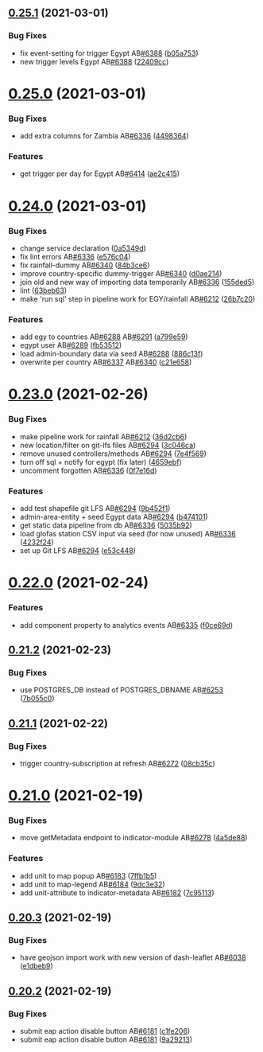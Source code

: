 ## [0.25.1](https://github.com/rodekruis/IBF-system/compare/v0.25.0...v0.25.1) (2021-03-01)


### Bug Fixes

* fix event-setting for trigger Egypt AB[#6388](https://github.com/rodekruis/IBF-system/issues/6388) ([b05a753](https://github.com/rodekruis/IBF-system/commit/b05a753487420b93360f78785d26ff827555a86f))
* new trigger levels Egypt AB[#6388](https://github.com/rodekruis/IBF-system/issues/6388) ([22409cc](https://github.com/rodekruis/IBF-system/commit/22409cca3876888cdcbd53a3bf66d9a11f55cac2))



# [0.25.0](https://github.com/rodekruis/IBF-system/compare/v0.24.0...v0.25.0) (2021-03-01)


### Bug Fixes

* add extra columns for Zambia AB[#6336](https://github.com/rodekruis/IBF-system/issues/6336) ([4498364](https://github.com/rodekruis/IBF-system/commit/44983640a99fe787b524d538c0a2dc1f0358fd90))


### Features

* get trigger per day for Egypt AB[#6414](https://github.com/rodekruis/IBF-system/issues/6414) ([ae2c415](https://github.com/rodekruis/IBF-system/commit/ae2c4152ba1b575d0e157fba6ba9b01b59f17aec))



# [0.24.0](https://github.com/rodekruis/IBF-system/compare/v0.23.0...v0.24.0) (2021-03-01)


### Bug Fixes

* change service declaration ([0a5349d](https://github.com/rodekruis/IBF-system/commit/0a5349d890b870549e8039f753d0560dce4ab877))
* fix lint errors AB[#6336](https://github.com/rodekruis/IBF-system/issues/6336) ([e576c04](https://github.com/rodekruis/IBF-system/commit/e576c04d89bffd109978ac2ef0243828147a511b))
* fix rainfall-dummy AB[#6340](https://github.com/rodekruis/IBF-system/issues/6340) ([84b3ce6](https://github.com/rodekruis/IBF-system/commit/84b3ce6ffee1338b204fc242a559611f4a9a073a))
* improve country-specific dummy-trigger AB[#6340](https://github.com/rodekruis/IBF-system/issues/6340) ([d0ae214](https://github.com/rodekruis/IBF-system/commit/d0ae2141dc45508f88f7f7cba03531d4347ced3f))
* join old and new way of importing data temporarily AB[#6336](https://github.com/rodekruis/IBF-system/issues/6336) ([155ded5](https://github.com/rodekruis/IBF-system/commit/155ded5535e38cd4473b5f68c712735211b49696))
* lint ([63beb63](https://github.com/rodekruis/IBF-system/commit/63beb6302824d043935067992f48356dff62e967))
* make 'run sql' step in pipeline work for EGY/rainfall AB[#6212](https://github.com/rodekruis/IBF-system/issues/6212) ([26b7c20](https://github.com/rodekruis/IBF-system/commit/26b7c2061bf2206c5c28fcff54f88f313d06b224))


### Features

* add egy to countries AB[#6288](https://github.com/rodekruis/IBF-system/issues/6288) AB[#6291](https://github.com/rodekruis/IBF-system/issues/6291) ([a799e59](https://github.com/rodekruis/IBF-system/commit/a799e596c128dfae0ceb9f3407803f8b5ffe3918))
* egypt user AB[#6289](https://github.com/rodekruis/IBF-system/issues/6289) ([fb53512](https://github.com/rodekruis/IBF-system/commit/fb5351270e80848b37b84e3d83c834068748ffa4))
* load admin-boundary data via seed AB[#6288](https://github.com/rodekruis/IBF-system/issues/6288) ([886c13f](https://github.com/rodekruis/IBF-system/commit/886c13ff552b3bbdd5351f367700af1b622a3ed1))
* overwrite per country AB[#6337](https://github.com/rodekruis/IBF-system/issues/6337) AB[#6340](https://github.com/rodekruis/IBF-system/issues/6340) ([c21e658](https://github.com/rodekruis/IBF-system/commit/c21e658c74a56ba72edc5a884136241a35bd43c2))



# [0.23.0](https://github.com/rodekruis/IBF-system/compare/v0.22.0...v0.23.0) (2021-02-26)


### Bug Fixes

* make pipeline work for rainfall AB[#6212](https://github.com/rodekruis/IBF-system/issues/6212) ([36d2cb6](https://github.com/rodekruis/IBF-system/commit/36d2cb6d71215c763b97af27054d34368623715f))
* new location/filter on git-lfs files AB[#6294](https://github.com/rodekruis/IBF-system/issues/6294) ([3c046ca](https://github.com/rodekruis/IBF-system/commit/3c046ca5882a9ac21dca3da6619391badafa5976))
* remove unused controllers/methods AB[#6294](https://github.com/rodekruis/IBF-system/issues/6294) ([7e4f569](https://github.com/rodekruis/IBF-system/commit/7e4f569249914741d3cd690c814401f75e5197b1))
* turn off sql + notify for egypt (fix later) ([4659ebf](https://github.com/rodekruis/IBF-system/commit/4659ebf7f22d2d599a053f62e462207e79533e36))
* uncomment forgotten AB[#6336](https://github.com/rodekruis/IBF-system/issues/6336) ([0f7e16d](https://github.com/rodekruis/IBF-system/commit/0f7e16d209149b6336cd274b85be1907bf7c9f38))


### Features

* add test shapefile git LFS AB[#6294](https://github.com/rodekruis/IBF-system/issues/6294) ([9b452f1](https://github.com/rodekruis/IBF-system/commit/9b452f19ac3687ef23363d4845330b86ff91192b))
* admin-area-entity + seed Egypt data AB[#6294](https://github.com/rodekruis/IBF-system/issues/6294) ([b474101](https://github.com/rodekruis/IBF-system/commit/b4741012b6f8816c7fb5c931d9eb8ed1b17f8f97))
* get static data pipeline from db AB[#6336](https://github.com/rodekruis/IBF-system/issues/6336) ([5035b92](https://github.com/rodekruis/IBF-system/commit/5035b9275b1f219d24ebafbec5298414c65293e3))
* load glofas station CSV input via seed (for now unused) AB[#6336](https://github.com/rodekruis/IBF-system/issues/6336) ([4232f24](https://github.com/rodekruis/IBF-system/commit/4232f243ce825352d2331c261f32ea6791511e84))
* set up Git LFS AB[#6294](https://github.com/rodekruis/IBF-system/issues/6294) ([e53c448](https://github.com/rodekruis/IBF-system/commit/e53c44817c3d16aa83bd2cde9948e19a6c6d228b))



# [0.22.0](https://github.com/rodekruis/IBF-system/compare/v0.21.2...v0.22.0) (2021-02-24)


### Features

* add component property to analytics events AB[#6335](https://github.com/rodekruis/IBF-system/issues/6335) ([f0ce69d](https://github.com/rodekruis/IBF-system/commit/f0ce69ddca6c59f89b48801673f7ea06d9080f25))



## [0.21.2](https://github.com/rodekruis/IBF-system/compare/v0.21.1...v0.21.2) (2021-02-23)


### Bug Fixes

* use POSTGRES_DB instead of POSTGRES_DBNAME AB[#6253](https://github.com/rodekruis/IBF-system/issues/6253) ([7b055c0](https://github.com/rodekruis/IBF-system/commit/7b055c0a30a9adab448906e1e1b8f04984b268dd))



## [0.21.1](https://github.com/rodekruis/IBF-system/compare/v0.21.0...v0.21.1) (2021-02-22)


### Bug Fixes

* trigger country-subscription at refresh AB[#6272](https://github.com/rodekruis/IBF-system/issues/6272) ([08cb35c](https://github.com/rodekruis/IBF-system/commit/08cb35c52f081e662ae0fd83894b51f3d26d0252))



# [0.21.0](https://github.com/rodekruis/IBF-system/compare/v0.20.3...v0.21.0) (2021-02-19)


### Bug Fixes

* move getMetadata endpoint to indicator-module AB[#6278](https://github.com/rodekruis/IBF-system/issues/6278) ([4a5de88](https://github.com/rodekruis/IBF-system/commit/4a5de88c45de868bb2eef6c1367197f1b5343c95))


### Features

* add unit to map popup AB[#6183](https://github.com/rodekruis/IBF-system/issues/6183) ([7ffb1b5](https://github.com/rodekruis/IBF-system/commit/7ffb1b5182421311a1d5bd41fe174a8e1abffe30))
* add unit to map-legend AB[#6184](https://github.com/rodekruis/IBF-system/issues/6184) ([9dc3e32](https://github.com/rodekruis/IBF-system/commit/9dc3e32304ebb52dd593290fe34c59776bdf9494))
* add unit-attribute to indicator-metadata AB[#6182](https://github.com/rodekruis/IBF-system/issues/6182) ([7c95113](https://github.com/rodekruis/IBF-system/commit/7c9511330b27c0ba2bb32fbe6cc7a57d786a1aa0))



## [0.20.3](https://github.com/rodekruis/IBF-system/compare/v0.20.2...v0.20.3) (2021-02-19)


### Bug Fixes

* have geojson import work with new version of dash-leaflet AB[#6038](https://github.com/rodekruis/IBF-system/issues/6038) ([e1dbeb9](https://github.com/rodekruis/IBF-system/commit/e1dbeb9d3edaeb3d5bde4b72ec107ba46ef8f29d))



## [0.20.2](https://github.com/rodekruis/IBF-system/compare/v0.20.1...v0.20.2) (2021-02-19)


### Bug Fixes

* submit eap action disable button AB[#6181](https://github.com/rodekruis/IBF-system/issues/6181) ([c1fe206](https://github.com/rodekruis/IBF-system/commit/c1fe20663d5d2f7ca4f679b1260fdd4f1c9a7e94))
* submit eap action disable button AB[#6181](https://github.com/rodekruis/IBF-system/issues/6181) ([9a29213](https://github.com/rodekruis/IBF-system/commit/9a29213ae7e6723796452ac72133626e54c87844))



